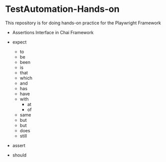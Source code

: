 # TestAutomation-Hands-on
This repository is for doing hands-on practice for the Playwright Framework

- Assertions Interface in Chai Framework

- expect
	- to
	- be
	- been
	- is
	- that
	- which
	- and
	- has
	- have
	- with
		- at
		- of
	- same
	- but
	- but
	- does
	- still
- assert
- should